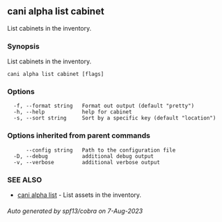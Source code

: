 ## cani alpha list cabinet

List cabinets in the inventory.

### Synopsis

List cabinets in the inventory.

```
cani alpha list cabinet [flags]
```

### Options

```
  -f, --format string   Format out output (default "pretty")
  -h, --help            help for cabinet
  -s, --sort string     Sort by a specific key (default "location")
```

### Options inherited from parent commands

```
      --config string   Path to the configuration file
  -D, --debug           additional debug output
  -v, --verbose         additional verbose output
```

### SEE ALSO

* [cani alpha list](cani_alpha_list.md)	 - List assets in the inventory.

###### Auto generated by spf13/cobra on 7-Aug-2023
